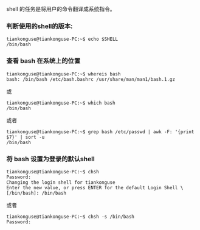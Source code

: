 
shell 的任务是将用户的命令翻译成系统指令。

### 判断使用的shell的版本:

````
tiankonguse@tiankonguse-PC:~$ echo $SHELL
/bin/bash
````
### 查看 bash 在系统上的位置


````
tiankonguse@tiankonguse-PC:~$ whereis bash
bash: /bin/bash /etc/bash.bashrc /usr/share/man/man1/bash.1.gz
````
或


````
tiankonguse@tiankonguse-PC:~$ which bash
/bin/bash
````
或者


````
tiankonguse@tiankonguse-PC:~$ grep bash /etc/passwd | awk -F: '{print $7}' | sort -u
/bin/bash
````

### 将 bash 设置为登录的默认shell

````
tiankonguse@tiankonguse-PC:~$ chsh
Password: 
Changing the login shell for tiankonguse
Enter the new value, or press ENTER for the default Login Shell \[/bin/bash]: /bin/bash
````
或者

````
tiankonguse@tiankonguse-PC:~$ chsh -s /bin/bash
Password:
````







